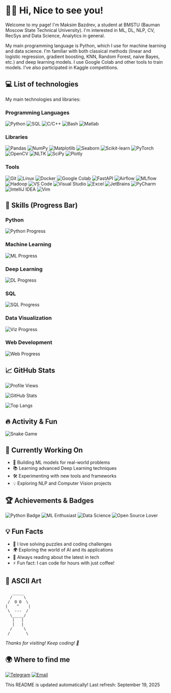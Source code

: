 # 🤘🏻 Hi, Nice to see you!

Welcome to my page! I'm Maksim Bazdrev, a student at BMSTU (Bauman Moscow State Technical University). I'm interested in ML, DL, NLP, CV, RecSys and Data Science, Analytics in general.

My main programming language is Python, which I use for machine learning and data science. I'm familiar with both classical methods (linear and logistic regression, gradient boosting, KNN, Random Forest, naive Bayes, etc.) and deep learning models. I use Google Colab and other tools to train models. I've also participated in Kaggle competitions.

## 💻 List of technologies

My main technologies and libraries:

### Programming Languages
![Python](https://img.shields.io/badge/-Python-3776AB?style=flat-square&logo=python&logoColor=white)
![SQL](https://img.shields.io/badge/-SQL-4479A1?style=flat-square&logo=postgresql&logoColor=white)
![C/C++](https://img.shields.io/badge/-C%2FC%2B%2B-00599C?style=flat-square&logo=c%2B%2B&logoColor=white)
![Bash](https://img.shields.io/badge/-Bash-4EAA25?style=flat-square&logo=gnu-bash&logoColor=white)
![Matlab](https://img.shields.io/badge/-Matlab-0076A8?style=flat-square&logo=mathworks&logoColor=white)

### Libraries
![Pandas](https://img.shields.io/badge/-Pandas-150458?style=flat-square&logo=pandas&logoColor=white)
![NumPy](https://img.shields.io/badge/-NumPy-013243?style=flat-square&logo=numpy&logoColor=white)
![Matplotlib](https://img.shields.io/badge/-Matplotlib-11557C?style=flat-square&logo=matplotlib&logoColor=white)
![Seaborn](https://img.shields.io/badge/-Seaborn-3776AB?style=flat-square&logo=python&logoColor=white)
![Scikit-learn](https://img.shields.io/badge/-Scikit--learn-F7931E?style=flat-square&logo=scikit-learn&logoColor=white)
![PyTorch](https://img.shields.io/badge/-PyTorch-EE4C2C?style=flat-square&logo=pytorch&logoColor=white)
![OpenCV](https://img.shields.io/badge/-OpenCV-5C3EE8?style=flat-square&logo=opencv&logoColor=white)
![NLTK](https://img.shields.io/badge/-NLTK-FFD43B?style=flat-square&logo=python&logoColor=white)
![SciPy](https://img.shields.io/badge/-SciPy-8CAAE6?style=flat-square&logo=scipy&logoColor=white)
![Plotly](https://img.shields.io/badge/-Plotly-3F4F75?style=flat-square&logo=plotly&logoColor=white)

### Tools
![Git](https://img.shields.io/badge/-Git-F05032?style=flat-square&logo=git&logoColor=white)
![Linux](https://img.shields.io/badge/-Linux-FCC624?style=flat-square&logo=linux&logoColor=white)
![Docker](https://img.shields.io/badge/-Docker-2496ED?style=flat-square&logo=docker&logoColor=white)
![Google Colab](https://img.shields.io/badge/-Google%20Colab-F9AB00?style=flat-square&logo=googlecolab&logoColor=white)
![FastAPI](https://img.shields.io/badge/-FastAPI-009688?style=flat-square&logo=fastapi&logoColor=white)
![Airflow](https://img.shields.io/badge/-Airflow-017CEE?style=flat-square&logo=apacheairflow&logoColor=white)
![MLflow](https://img.shields.io/badge/-MLflow-0194E2?style=flat-square&logo=mlflow&logoColor=white)
![Hadoop](https://img.shields.io/badge/-Hadoop-66CCFF?style=flat-square&logo=apachehadoop&logoColor=white)
![VS Code](https://img.shields.io/badge/-VS%20Code-007ACC?style=flat-square&logo=visualstudiocode&logoColor=white)
![Visual Studio](https://img.shields.io/badge/-Visual%20Studio-5C2D91?style=flat-square&logo=visualstudio&logoColor=white)
![Excel](https://img.shields.io/badge/-Excel-217346?style=flat-square&logo=microsoftexcel&logoColor=white)
![JetBrains](https://img.shields.io/badge/-JetBrains-000000?style=flat-square&logo=jetbrains&logoColor=white)
![PyCharm](https://img.shields.io/badge/-PyCharm-000000?style=flat-square&logo=pycharm&logoColor=white)
![IntelliJ IDEA](https://img.shields.io/badge/-IntelliJ%20IDEA-000000?style=flat-square&logo=intellijidea&logoColor=white)
![Vim](https://img.shields.io/badge/-Vim-019733?style=flat-square&logo=vim&logoColor=white)

## 🤺 Skills (Progress Bar)

### Python
![Python Progress](https://img.shields.io/badge/Python-90%25-green?style=for-the-badge&logo=python&logoColor=white&labelColor=3776AB)

### Machine Learning
![ML Progress](https://img.shields.io/badge/Machine%20Learning-85%25-yellow?style=for-the-badge&logo=scikit-learn&logoColor=white&labelColor=F7931E)

### Deep Learning
![DL Progress](https://img.shields.io/badge/Deep%20Learning-80%25-orange?style=for-the-badge&logo=pytorch&logoColor=white&labelColor=EE4C2C)

### SQL
![SQL Progress](https://img.shields.io/badge/SQL-75%25-red?style=for-the-badge&logo=postgresql&logoColor=white&labelColor=4479A1)

### Data Visualization
![Viz Progress](https://img.shields.io/badge/Data%20Viz-88%25-blue?style=for-the-badge&logo=matplotlib&logoColor=white&labelColor=11557C)

### Web Development
![Web Progress](https://img.shields.io/badge/Web%20Dev-70%25-purple?style=for-the-badge&logo=fastapi&logoColor=white&labelColor=009688)

## 📈 GitHub Stats

![Profile Views](https://komarev.com/ghpvc/?username=MrMaxbmb&color=blueviolet&style=for-the-badge)

![GitHub Stats](https://github-readme-stats.vercel.app/api?username=MrMaxbmb&show_icons=true&theme=radical&hide_border=true&include_all_commits=true&count_private=true)

![Top Langs](https://github-readme-stats.vercel.app/api/top-langs/?username=MrMaxbmb&layout=compact&theme=radical&hide_border=true&langs_count=8)

## 🔥 Activity & Fun

![Snake Game](https://raw.githubusercontent.com/MrMaxbmb/MrMaxbmb/output/snake.svg)

## 🎯 Currently Working On

- 🚀 Building ML models for real-world problems
- 📚 Learning advanced Deep Learning techniques
- 🛠️ Experimenting with new tools and frameworks
- 💡 Exploring NLP and Computer Vision projects

## 🏆 Achievements & Badges

![Python Badge](https://img.shields.io/badge/Python-Expert-3776AB?style=for-the-badge&logo=python&logoColor=white)
![ML Enthusiast](https://img.shields.io/badge/ML-Enthusiast-F7931E?style=for-the-badge&logo=scikit-learn&logoColor=white)
![Data Science](https://img.shields.io/badge/Data-Science-150458?style=for-the-badge&logo=pandas&logoColor=white)
![Open Source Lover](https://img.shields.io/badge/Open-Source-Lover-FF6F00?style=for-the-badge&logo=github&logoColor=white)

## 💡 Fun Facts

- 🎯 I love solving puzzles and coding challenges
- 🌍 Exploring the world of AI and its applications
- 📖 Always reading about the latest in tech
- ⚡ Fun fact: I can code for hours with just coffee!

## 🎨 ASCII Art

```
   _____
  /     \
 /  O O  \
|    ^    |
 \  ---  /
  \_____/
   |   |
   |   |
  /     \
 /       \
```

*Thanks for visiting! Keep coding! 🚀*


## 🌍 Where to find me

[![Telegram](https://img.shields.io/badge/Telegram-2CA5E0?style=for-the-badge&logo=telegram&logoColor=white)](https://t.me/@maxbmb) [![Email](https://img.shields.io/badge/Email-D14836?style=for-the-badge&logo=gmail&logoColor=white)](mailto:bazdrev.max@mail.com)

This README is updated automatically! Last refresh: September 19, 2025
